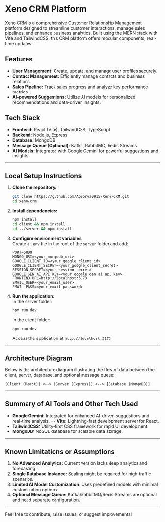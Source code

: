 # Xeno CRM Platform

Xeno CRM is a comprehensive Customer Relationship Management platform designed to streamline customer interactions, manage sales pipelines, and enhance business analytics. Built using the MERN stack with Vite and TailwindCSS, this CRM platform offers modular components, real-time updates.

## Features
- **User Management:** Create, update, and manage user profiles securely.
- **Contact Management:** Efficiently manage contacts and business relations.
- **Sales Pipeline:** Track sales progress and analyze key performance metrics.
- **AI-powered Suggestions:** Utilize AI models for personalized recommendations and data-driven insights.

## Tech Stack
- **Frontend:** React (Vite), TailwindCSS, TypeScript
- **Backend:** Node.js, Express
- **Database:** MongoDB
- **Message Queue (Optional):** Kafka, RabbitMQ, Redis Streams
- **AI Models:** Integrated with Google Gemini for powerful suggestions and insights

---

## Local Setup Instructions

1. **Clone the repository:**  
   ```bash
   git clone https://github.com/Apoorva0915/Xeno-CRM.git
   cd xeno-crm
   ```

2. **Install dependencies:**  
   ```bash
   npm install
   cd client && npm install
   cd ../server && npm install
   ```

3. **Configure environment variables:**  
   Create a `.env` file in the root of the `server` folder and add:
   ```env
   PORT=5000
   MONGO_URI=<your_mongodb_uri>
   GOOGLE_CLIENT_ID=<your_google_client_id>
   GOOGLE_CLIENT_SECRET=<your_google_client_secret>
   SESSION_SECRET=<your_session_secret>
   GOOGLE_GEN_AI_API_KEY=<your_google_gen_ai_api_key>
   FRONTEND_URL=http://localhost:5173
   EMAIL_USER=<your_email_user>
   EMAIL_PASS=<your_email_password>
   ```

4. **Run the application:**  
   In the server folder:
   ```bash
   npm run dev
   ```
   In the client folder:
   ```bash
   npm run dev
   ```
   Access the application at `http://localhost:5173`

---

## Architecture Diagram

Below is the architecture diagram illustrating the flow of data between the client, server, database, and optional message queue:

```
[Client (React)] <--> [Server (Express)] <--> [Database (MongoDB)]

```

---

## Summary of AI Tools and Other Tech Used

- **Google Gemini:** Integrated for enhanced AI-driven suggestions and real-time analysis.
=- **Vite:** Lightning-fast development server for React.
- **TailwindCSS:** Utility-first CSS framework for rapid UI development.
- **MongoDB:** NoSQL database for scalable data storage.

---

## Known Limitations or Assumptions

1. **No Advanced Analytics:** Current version lacks deep analytics and forecasting.
2. **Single Database Instance:** Scaling might be required for high-traffic scenarios.
3. **Limited AI Model Customization:** Uses predefined models with minimal customization options.
4. **Optional Message Queue:** Kafka/RabbitMQ/Redis Streams are optional and need separate configuration.

---

Feel free to contribute, raise issues, or suggest improvements!
